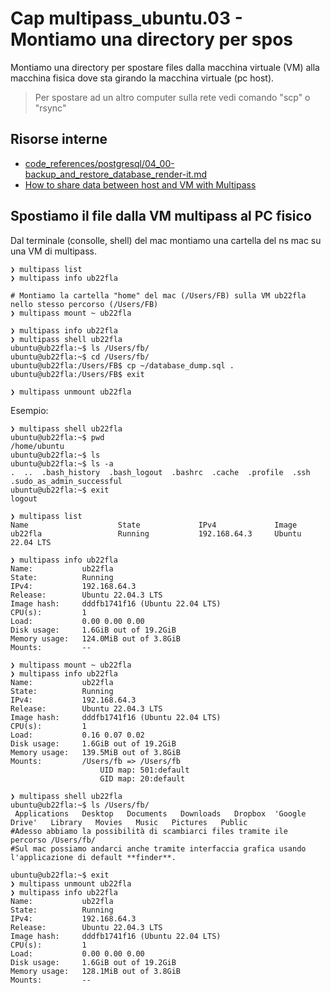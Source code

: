 # <a name="top"></a> Cap multipass_ubuntu.03 - Montiamo una directory per spos

Montiamo una directory per spostare files dalla macchina virtuale (VM) alla macchina fisica dove sta girando la macchina virtuale (pc host).

> Per spostare ad un altro computer sulla rete vedi comando "scp" o "rsync"



## Risorse interne

- [code_references/postgresql/04_00-backup_and_restore_database_render-it.md]()
- [How to share data between host and VM with Multipass](https://www.youtube.com/watch?v=vrLcER1V2Co)



## Spostiamo il file dalla VM multipass al PC fisico

Dal terminale (consolle, shell) del mac montiamo una cartella del ns mac su una VM di multipass.

```shell
❯ multipass list
❯ multipass info ub22fla

# Montiamo la cartella "home" del mac (/Users/FB) sulla VM ub22fla nello stesso percorso (/Users/FB)
❯ multipass mount ~ ub22fla

❯ multipass info ub22fla
❯ multipass shell ub22fla
ubuntu@ub22fla:~$ ls /Users/fb/
ubuntu@ub22fla:~$ cd /Users/fb/
ubuntu@ub22fla:/Users/FB$ cp ~/database_dump.sql .
ubuntu@ub22fla:/Users/FB$ exit

❯ multipass unmount ub22fla
```

Esempio:

```shell
❯ multipass shell ub22fla
ubuntu@ub22fla:~$ pwd
/home/ubuntu
ubuntu@ub22fla:~$ ls
ubuntu@ub22fla:~$ ls -a
.  ..  .bash_history  .bash_logout  .bashrc  .cache  .profile  .ssh  .sudo_as_admin_successful
ubuntu@ub22fla:~$ exit
logout

❯ multipass list
Name                    State             IPv4             Image
ub22fla                 Running           192.168.64.3     Ubuntu 22.04 LTS

❯ multipass info ub22fla
Name:           ub22fla
State:          Running
IPv4:           192.168.64.3
Release:        Ubuntu 22.04.3 LTS
Image hash:     dddfb1741f16 (Ubuntu 22.04 LTS)
CPU(s):         1
Load:           0.00 0.00 0.00
Disk usage:     1.6GiB out of 19.2GiB
Memory usage:   124.0MiB out of 3.8GiB
Mounts:         --

❯ multipass mount ~ ub22fla
❯ multipass info ub22fla
Name:           ub22fla
State:          Running
IPv4:           192.168.64.3
Release:        Ubuntu 22.04.3 LTS
Image hash:     dddfb1741f16 (Ubuntu 22.04 LTS)
CPU(s):         1
Load:           0.16 0.07 0.02
Disk usage:     1.6GiB out of 19.2GiB
Memory usage:   139.5MiB out of 3.8GiB
Mounts:         /Users/fb => /Users/fb
                    UID map: 501:default
                    GID map: 20:default

❯ multipass shell ub22fla
ubuntu@ub22fla:~$ ls /Users/fb/
 Applications   Desktop   Documents   Downloads   Dropbox  'Google Drive'   Library   Movies   Music   Pictures   Public
#Adesso abbiamo la possibilità di scambiarci files tramite ile percorso /Users/fb/
#Sul mac possiamo andarci anche tramite interfaccia grafica usando l'applicazione di default **finder**.

ubuntu@ub22fla:~$ exit
❯ multipass unmount ub22fla
❯ multipass info ub22fla
Name:           ub22fla
State:          Running
IPv4:           192.168.64.3
Release:        Ubuntu 22.04.3 LTS
Image hash:     dddfb1741f16 (Ubuntu 22.04 LTS)
CPU(s):         1
Load:           0.00 0.00 0.00
Disk usage:     1.6GiB out of 19.2GiB
Memory usage:   128.1MiB out of 3.8GiB
Mounts:         --
```



